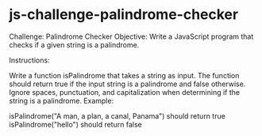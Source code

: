# js-challenge-palindrome-checker

Challenge: Palindrome Checker
Objective: Write a JavaScript program that checks if a given string is a palindrome.

Instructions:

Write a function isPalindrome that takes a string as input.
The function should return true if the input string is a palindrome and false otherwise.
Ignore spaces, punctuation, and capitalization when determining if the string is a palindrome.
Example:

isPalindrome("A man, a plan, a canal, Panama") should return true
isPalindrome("hello") should return false
